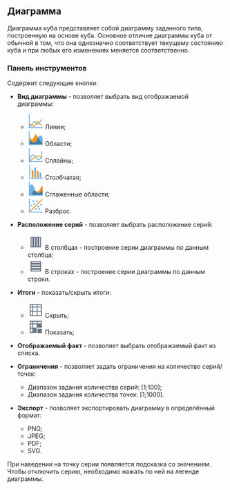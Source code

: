 ##  Диаграмма 

Диаграмма куба представляет собой диаграмму заданного типа, построенную на основе куба. Основное отличие диаграммы куба от обычной в том, что она однозначно соответствует текущему состоянию куба и при любых его изменениях меняется соответственно.

### Панель инструментов

Содержит следующие кнопки:

* **Вид диаграммы** - позволяет выбрать вид отображаемой диаграммы:
   * ![](../../media/app/visualization/cube/d1.svg) Линии;
   * ![](../../media/app/visualization/cube/d2.svg) Области;
   * ![](../../media/app/visualization/cube/d3.svg) Сплайны;
   * ![](../../media/app/visualization/cube/d4.svg) Столбчатая;
   * ![](../../media/app/visualization/cube/d5.svg) Сглаженные области;
   * ![](../../media/app/visualization/cube/d6.svg) Разброс.

* **Расположение серий** - позволяет выбрать расположение серий:
   * ![](../../media/app/icons/toolbar_18/toolbar_18_67.svg) В столбцах - построение серии диаграммы по данным столбца;
   * ![](../../media/app/icons/toolbar_18/toolbar_18_66.svg) В строках - построение серии диаграммы по данным строки.

* **Итоги** - показать/скрыть итоги:
   * ![](../../media/app/visualization/toolbar_18_86.svg) Скрыть;
   * ![](../../media/app/visualization/toolbar_18_87.svg) Показать;

* **Отображаемый факт** - позволяет выбрать отображаемый факт из списка.

* **Ограничения** - позволяет задать ограничения на количество серий/точек:
   * Диапазон задания количества серий: [1;100];
   * Диапазон задания количества точек: [1;1000].

* **Экспорт** - позволяет экспортировать диаграмму в определённый формат:
   * PNG;
   * JPEG;
   * PDF;
   * SVG.

При наведении на точку серии появляется подсказка со значением. Чтобы отключить серию, необходимо нажать по ней на легенде диаграммы.

